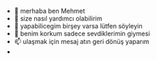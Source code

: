 - 👋 merhaba ben Mehmet
- 👀 size nasıl yardımcı olabilirim 
- 🌱 yapabilicegim birşey varsa lütfen söyleyin 
- 💞️ benim korkum sadece sevdiklerimin giymesi 
- 📫 ulaşmak için mesaj atın geri dönüş yaparım 
- 
<!---
Memetbulus0011/Memetbulus0011 is a ✨ special ✨ repository because its `README.md` (this file) appears on your GitHub profile.
You can click the Preview link to take a look at your changes.
--->
